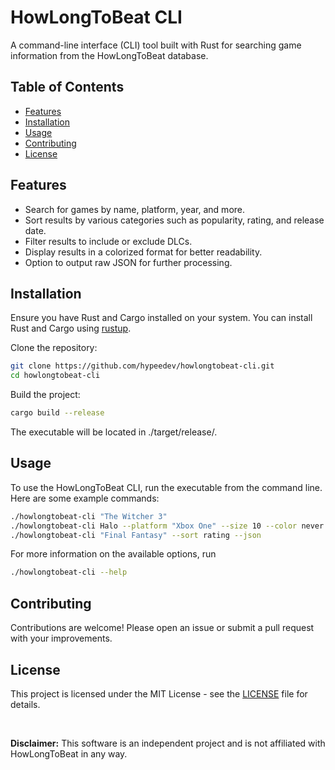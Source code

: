 # HowLongToBeat CLI

A command-line interface (CLI) tool built with Rust for searching game information from the HowLongToBeat database.

## Table of Contents

- [Features](#features)
- [Installation](#installation)
- [Usage](#usage)
- [Contributing](#contributing)
- [License](#license)

## Features

- Search for games by name, platform, year, and more.
- Sort results by various categories such as popularity, rating, and release date.
- Filter results to include or exclude DLCs.
- Display results in a colorized format for better readability.
- Option to output raw JSON for further processing.

## Installation

Ensure you have Rust and Cargo installed on your system. You can install Rust and Cargo using [rustup](https://rustup.rs/).

Clone the repository:

```bash
git clone https://github.com/hypeedev/howlongtobeat-cli.git
cd howlongtobeat-cli
```

Build the project:

```bash
cargo build --release
```

The executable will be located in ./target/release/.

## Usage

To use the HowLongToBeat CLI, run the executable from the command line. Here are some example commands:

```bash
./howlongtobeat-cli "The Witcher 3"
./howlongtobeat-cli Halo --platform "Xbox One" --size 10 --color never
./howlongtobeat-cli "Final Fantasy" --sort rating --json
```

For more information on the available options, run

```bash
./howlongtobeat-cli --help
```

## Contributing

Contributions are welcome! Please open an issue or submit a pull request with your improvements.

## License

This project is licensed under the MIT License - see the [LICENSE](LICENSE) file for details.

<br>

**Disclaimer:** This software is an independent project and is not affiliated with HowLongToBeat in any way.

